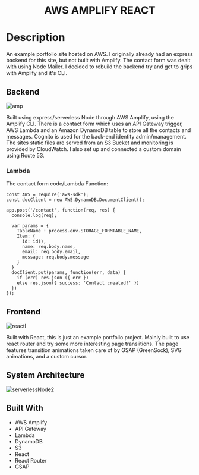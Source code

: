 

<h1 align="center">AWS AMPLIFY REACT</h1>


# Description
An example portfolio site hosted on AWS. I originally already had an express backend for this site, but not built with Amplify. The contact form was dealt with using Node Mailer.
I decided to rebuild the backend try and get to grips with Amplify and it's CLI.

## Backend 

![amp](https://user-images.githubusercontent.com/64211348/129481809-ecd31fef-495f-451c-b04e-438301235e92.jpg)



Built using express/serverless Node through AWS Amplify, using the Amplify CLI. There is a contact form which uses an API Gateway trigger, AWS Lambda and an Amazon DynamoDB table to store all the contacts and messages. Cognito is used for the back-end identity admin/management. 
The sites static files are served from an S3 Bucket and monitoring is provided by CloudWatch. 
I also set up and connected a custom domain using Route 53.

### Lambda

The contact form code/Lambda Function:

```
const AWS = require('aws-sdk');
const docClient = new AWS.DynamoDB.DocumentClient();

app.post('/contact', function(req, res) {
  console.log(req);

  var params = {
    TableName : process.env.STORAGE_FORMTABLE_NAME,
    Item: {
      id: id(),
      name: req.body.name,
      email: req.body.email,
      message: req.body.message
    }
  }
  docClient.put(params, function(err, data) {
    if (err) res.json ({ err })
    else res.json({ success: 'Contact created!' })
  })
});

```

## Frontend

![reactl](https://user-images.githubusercontent.com/64211348/129482032-63387fa8-c52e-45c3-9142-4a4c9d161284.jpg)

Built with React, this is just an example portfolio project. Mainly built to use react router and try some more interesting page transiitions. The page features transition animations taken care of by GSAP (GreenSock), SVG animations, and a custom cursor.

## System Architecture

![serverlessNode2](https://user-images.githubusercontent.com/64211348/129455744-f6996776-b1d5-4c24-a4d1-475bbdfe77f3.jpg)

## Built With

- AWS Amplify
- API Gateway
- Lambda
- DynamoDB
- S3
- React
- React Router
- GSAP


